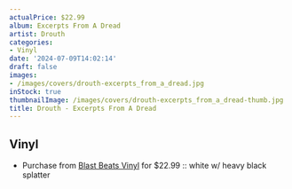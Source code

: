 ```yaml
---
actualPrice: $22.99
album: Excerpts From A Dread
artist: Drouth
categories:
- Vinyl
date: '2024-07-09T14:02:14'
draft: false
images:
- /images/covers/drouth-excerpts_from_a_dread.jpg
inStock: true
thumbnailImage: /images/covers/drouth-excerpts_from_a_dread-thumb.jpg
title: Drouth - Excerpts From A Dread
---
```


## Vinyl
* Purchase from [Blast Beats Vinyl](https://blastbeatsvinyl.com/products/drouth-excerpts-from-a-dread-liturgy-white-w-heavy-black-splatter) for $22.99 :: white w/ heavy black splatter
